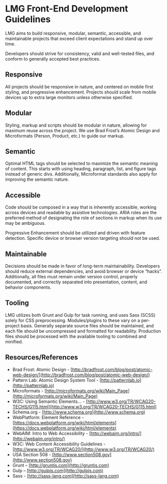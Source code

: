 LMG Front-End Development Guidelines
====================================

LMG aims to build responsive, modular, semantic, accessible, and maintainable projects that exceed client expectations and stand up over time.

Developers should strive for consistency, valid and well-tested files, and conform to generally accepted best practices.

Responsive
----------

All projects should be responsive in nature, and centered on mobile first styling, and progressive enhancement. Projects should scale from mobile devices up to extra large monitors unless otherwise specified.

Modular
-------

Styling, markup and scripts should be modular in nature, allowing for maximum reuse across the project. We use Brad Frost’s Atomic Design and Microformats (Person, Product, etc.) to guide our markup.

Semantic
--------

Optimal HTML tags should be selected to maximize the semantic meaning of content. This starts with using heading, paragraph, list, and figure tags instead of generic divs. Additionally, Microformat standards also apply for improving the semantic nature.

Accessible
----------

Code should be composed in a way that is inherently accessible, working across devices and readable by assistive technologies. ARIA roles are the preferred method of designating the role of sections in markup when its use may be ambiguous.

Progressive Enhancement should be utilized and driven with feature detection. Specific device or browser version targeting should not be used.

Maintainable
------------

Decisions should be made in favor of long-term maintainability. Developers should reduce external dependencies, and avoid browser or device “hacks”. Additionally, all files must remain under version control, properly documented, and correctly separated into presentation, content, and behavior components.

Tooling
-------

LMG utilizes both Grunt and Gulp for task running, and uses Sass (SCSS) solely for CSS preprocessing. Modules/plugins to these vary on a per-project basis. Generally separate source files should be maintained, and each file should be uncompressed and formatted for readability. Production files should be processed with the available tooling to combined and minified.

Resources/References
--------------------

* Brad Frost: Atomic Design - [http://bradfrost.com/blog/post/atomic-web-design/](http://bradfrost.com/blog/post/atomic-web-design/)
* Pattern Lab: Atomic Design System Tool - [http://patternlab.io](http://patternlab.io)
* Microformats - [http://microformats.org/wiki/Main_Page](http://microformats.org/wiki/Main_Page)
* W3C: Using Semantic Elements… - [http://www.w3.org/TR/WCAG20-TECHS/G115.html](http://www.w3.org/TR/WCAG20-TECHS/G115.html)
* Schema.org - [http://www.schema.org](http://www.schema.org)
* WebPlatform: Element Reference - [https://docs.webplatform.org/wiki/html/elements](https://docs.webplatform.org/wiki/html/elements)
* WebAIM: Intro to Web Accessibility - [http://webaim.org/intro/](http://webaim.org/intro/)
* W3C: Web Content Accessibility Guidelines - [http://www.w3.org/TR/WCAG20/](http://www.w3.org/TR/WCAG20/)
* USA Section 508 - [http://www.section508.gov](http://www.section508.gov)
* Grunt – [http://gruntjs.com](http://gruntjs.com)
* Gulp – [http://gulpjs.com](http://gulpjs.com)
* Sass - [http://sass-lang.com](http://sass-lang.com)
